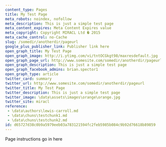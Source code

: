 ```yaml
---
content_type: Pages
title: My Test Page
meta_robots: noindex, nofollow
meta_description: This is just a simple test page
meta_content_expires: Meta Content Expires value
meta_copyright: Copyright MIRACL Ltd � 2015
meta_cache_control: no-Cache
slug: /somedir/anotherdir/pageurl
google_plus_publisher_link: Publisher link here
open_graph_title: My Test Page
open_graph_image: http://i.ytimg.com/vi/tntOCGkgt98/maxresdefault.jpg
open_graph_page_url: http://www.somesite.com/somedir/anotherdir/pageurl
open_graph_description: This is just a simple test page
open_graph_facebook_admins: brian.spector1
open_graph_type: article
twitter_card: summary
twitter_url: http://www.somesite.com/somedir/anotherdir/pageurl
twitter_title: My Test Page
twitter_description: This is just a simple test page
twitter_image: \data\assets\images\orange\orange.jpg
twitter_site: miracl
reference:
 - \data\authors\lewis-carroll.md
 - \data\chuns\testchunk1.md
 - \data\chuns\testchunk2.md
id: d65727d38c0b9a5979eeb03a783121594fc2feb5985b084c9b92d76618b89859
---
```


Page instructions go in here
